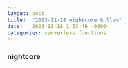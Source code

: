 ```yaml
---
layout: post
title:  "2023-11-18 nightcore & llvm"
date:   2023-11-18 1:53:46 -0500
categories: serverless functions
---
```

### nightcore
